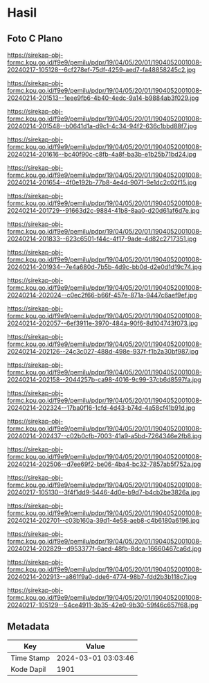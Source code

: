 # Hasil

## Foto C Plano

https://sirekap-obj-formc.kpu.go.id/f9e9/pemilu/pdpr/19/04/05/20/01/1904052001008-20240217-105128--6cf278ef-75df-4259-aed7-fa48858245c2.jpg

https://sirekap-obj-formc.kpu.go.id/f9e9/pemilu/pdpr/19/04/05/20/01/1904052001008-20240214-201513--1eee9fb6-4b40-4edc-9a14-b9884ab3f029.jpg

https://sirekap-obj-formc.kpu.go.id/f9e9/pemilu/pdpr/19/04/05/20/01/1904052001008-20240214-201548--b0641d1a-d9c1-4c34-94f2-636c1bbd88f7.jpg

https://sirekap-obj-formc.kpu.go.id/f9e9/pemilu/pdpr/19/04/05/20/01/1904052001008-20240214-201616--bc40f90c-c8fb-4a8f-ba3b-e1b25b71bd24.jpg

https://sirekap-obj-formc.kpu.go.id/f9e9/pemilu/pdpr/19/04/05/20/01/1904052001008-20240214-201654--4f0e192b-77b8-4e4d-9071-9e1dc2c02f15.jpg

https://sirekap-obj-formc.kpu.go.id/f9e9/pemilu/pdpr/19/04/05/20/01/1904052001008-20240214-201729--91663d2c-9884-41b8-8aa0-d20d61af6d7e.jpg

https://sirekap-obj-formc.kpu.go.id/f9e9/pemilu/pdpr/19/04/05/20/01/1904052001008-20240214-201833--623c6501-f44c-4f17-9ade-4d82c2717351.jpg

https://sirekap-obj-formc.kpu.go.id/f9e9/pemilu/pdpr/19/04/05/20/01/1904052001008-20240214-201934--7e4a680d-7b5b-4d9c-bb0d-d2e0d1d19c74.jpg

https://sirekap-obj-formc.kpu.go.id/f9e9/pemilu/pdpr/19/04/05/20/01/1904052001008-20240214-202024--c0ec2f66-b66f-457e-871a-9447c6aef9ef.jpg

https://sirekap-obj-formc.kpu.go.id/f9e9/pemilu/pdpr/19/04/05/20/01/1904052001008-20240214-202057--6ef3911e-3970-484a-90f6-8d104743f073.jpg

https://sirekap-obj-formc.kpu.go.id/f9e9/pemilu/pdpr/19/04/05/20/01/1904052001008-20240214-202126--24c3c027-488d-498e-937f-f1b2a30bf987.jpg

https://sirekap-obj-formc.kpu.go.id/f9e9/pemilu/pdpr/19/04/05/20/01/1904052001008-20240214-202158--2044257b-ca98-4016-9c99-37cb6d8597fa.jpg

https://sirekap-obj-formc.kpu.go.id/f9e9/pemilu/pdpr/19/04/05/20/01/1904052001008-20240214-202324--17ba0f16-1cfd-4d43-b74d-4a58cf41b91d.jpg

https://sirekap-obj-formc.kpu.go.id/f9e9/pemilu/pdpr/19/04/05/20/01/1904052001008-20240214-202437--c02b0cfb-7003-41a9-a5bd-7264346e2fb8.jpg

https://sirekap-obj-formc.kpu.go.id/f9e9/pemilu/pdpr/19/04/05/20/01/1904052001008-20240214-202506--d7ee69f2-be06-4ba4-bc32-7857ab5f752a.jpg

https://sirekap-obj-formc.kpu.go.id/f9e9/pemilu/pdpr/19/04/05/20/01/1904052001008-20240217-105130--3f4f1dd9-5446-4d0e-b9d7-b4cb2be3826a.jpg

https://sirekap-obj-formc.kpu.go.id/f9e9/pemilu/pdpr/19/04/05/20/01/1904052001008-20240214-202701--c03b160a-39d1-4e58-aeb8-c4b6180a6196.jpg

https://sirekap-obj-formc.kpu.go.id/f9e9/pemilu/pdpr/19/04/05/20/01/1904052001008-20240214-202829--d953377f-6aed-48fb-8dca-16660467ca6d.jpg

https://sirekap-obj-formc.kpu.go.id/f9e9/pemilu/pdpr/19/04/05/20/01/1904052001008-20240214-202913--a861f9a0-dde6-4774-98b7-fdd2b3b118c7.jpg

https://sirekap-obj-formc.kpu.go.id/f9e9/pemilu/pdpr/19/04/05/20/01/1904052001008-20240217-105129--54ce4911-3b35-42e0-9b30-59f46c657f68.jpg


## Metadata

| Key        | Value               |
| ---------- | ------------------- |
| Time Stamp | 2024-03-01 03:03:46 |
| Kode Dapil | 1901                |



